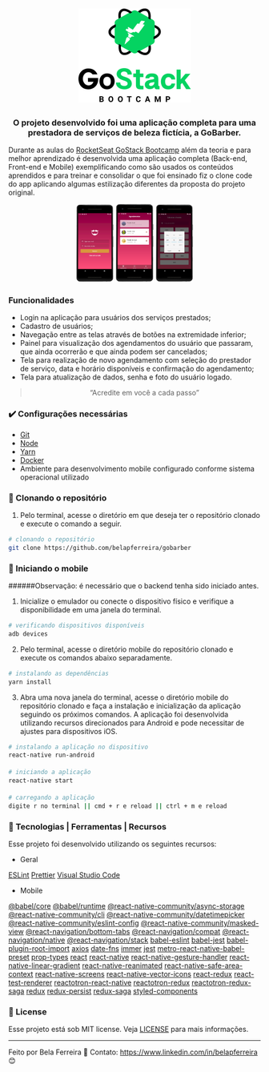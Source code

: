 <h1 align="center">
<img src="../backend/src/assets/bootcamp-header.png">
</h1>

<h3 align="center">
  O projeto desenvolvido foi uma aplicação completa para uma prestadora de serviços de beleza fictícia, a GoBarber.
</h3>

Durante as aulas do [RocketSeat GoStack Bootcamp](https://rocketseat.com.br/bootcamp) além da teoria e para melhor aprendizado é desenvolvida uma aplicação completa (Back-end, Front-end e Mobile) exemplificando como são usados os conteúdos aprendidos e para treinar e consolidar o que foi ensinado fiz o clone code do app aplicando algumas estilização diferentes da proposta do projeto original.

  <p align="center">
    <img src="src/assets/GoBarberSignIn.PNG" width="15%" height="15%" max-width:100% >
    <img src="src/assets/GoBarberAppointments.PNG" width="15%" height="15%" max-width:100% >
    <img src="src/assets/GoBarberSelectDate.PNG" width="15%" height="15%" max-width:100% >
  </p>

  ### Funcionalidades

  - Login na aplicação para usuários dos serviços prestados;
  - Cadastro de usuários;
  - Navegação entre as telas através de botões na extremidade inferior;
  - Painel para visualização dos agendamentos do usuário que passaram, que ainda ocorrerão e que ainda podem ser cancelados;
  - Tela para realização de novo agendamento com seleção do prestador de serviço, data e horário disponíveis e confirmação do agendamento;
  - Tela para atualização de dados, senha e foto do usuário logado.

<blockquote align="center">“Acredite em você a cada passo”</blockquote>

### :heavy_check_mark: Configurações necessárias

-  [Git](https://git-scm.com)
-  [Node](https://nodejs.org/)
-  [Yarn](https://yarnpkg.com/)
-  [Docker](https://www.docker.com/docker-community)
-  Ambiente para desenvolvimento mobile configurado conforme sistema operacional utilizado

### :arrow_down_small: Clonando o repositório
1. Pelo terminal, acesse o diretório em que deseja ter o repositório clonado e execute o comando a seguir.
```bash
# clonando o repositório
git clone https://github.com/belapferreira/gobarber
```
### :iphone: Iniciando o mobile
######Observação: é necessário que o backend tenha sido iniciado antes.
1. Inicialize o emulador ou conecte o dispositivo físico e verifique a disponibilidade em uma janela do terminal.
```bash
# verificando dispositivos disponíveis
adb devices
```
2. Pelo terminal, acesse o diretório mobile do repositório clonado e execute os comandos abaixo separadamente.
```bash
# instalando as dependências
yarn install
```
3. Abra uma nova janela do terminal, acesse o diretório mobile do repositório clonado e faça a instalação e inicialização da aplicação seguindo os próximos comandos. A aplicação foi desenvolvida utilizando recursos direcionados para Android e pode necessitar de ajustes para dispositivos iOS.
```bash
# instalando a aplicação no dispositivo
react-native run-android

# iniciando a aplicação
react-native start

# carregando a aplicação
digite r no terminal || cmd + r e reload || ctrl + m e reload
```
### :wrench: Tecnologias | Ferramentas | Recursos

Esse projeto foi desenvolvido utilizando os seguintes recursos:

- Geral

[ESLint](https://eslint.org/)
[Prettier](https://prettier.io/)
[Visual Studio Code](https://code.visualstudio.com/)

- Mobile

[@babel/core](https://babeljs.io/docs/en/babel-core)
[@babel/runtime](https://babeljs.io/docs/en/babel-runtime)
[@react-native-community/async-storage](https://github.com/react-native-community/async-storage)
[@react-native-community/cli](https://github.com/react-native-community/cli)
[@react-native-community/datetimepicker](https://github.com/react-native-community/datetimepicker)
[@react-native-community/eslint-config](https://github.com/facebook/react-native/tree/master/packages/eslint-config-react-native-community)
[@react-native-community/masked-view](https://github.com/react-native-community/react-native-masked-view)
[@react-navigation/bottom-tabs](https://reactnavigation.org/docs/bottom-tab-navigator/)
[@react-navigation/compat](https://www.npmjs.com/package/@react-navigation/compat)
[@react-navigation/native](https://www.npmjs.com/package/@react-navigation/native)
[@react-navigation/stack](https://www.npmjs.com/package/react-navigation-stack)
[babel-eslint](https://github.com/babel/babel-eslint)
[babel-jest](https://www.npmjs.com/package/babel-jest)
[babel-plugin-root-import](https://www.npmjs.com/package/babel-plugin-root-import)
[axios](https://www.npmjs.com/package/axios)
[date-fns](https://date-fns.org/)
[immer](https://github.com/immerjs/immer)
[jest](https://jestjs.io/)
[metro-react-native-babel-preset](https://www.npmjs.com/package/metro-react-native-babel-preset)
[prop-types](https://www.npmjs.com/package/prop-types)
[react](https://pt-br.reactjs.org/)
[react-native](https://reactnative.dev/)
[react-native-gesture-handler](https://github.com/software-mansion/react-native-gesture-handler)
[react-native-linear-gradient](https://github.com/react-native-community/react-native-linear-gradient)
[react-native-reanimated](https://github.com/software-mansion/react-native-reanimated)
[react-native-safe-area-context](https://github.com/th3rdwave/react-native-safe-area-context)
[react-native-screens](https://github.com/software-mansion/react-native-screens)
[react-native-vector-icons](https://github.com/oblador/react-native-vector-icons)
[react-redux](https://redux.js.org/basics/usage-with-react)
[react-test-renderer](https://www.npmjs.com/package/react-test-renderer)
[reactotron-react-native](https://github.com/infinitered/reactotron/blob/master/docs/quick-start-react-native.md)
[reactotron-redux](https://github.com/infinitered/reactotron/blob/master/docs/plugin-redux.md)
[reactotron-redux-saga](https://github.com/infinitered/reactotron/blob/master/docs/plugin-redux-saga.md)
[redux](https://redux.js.org/)
[redux-persist](https://github.com/rt2zz/redux-persist)
[redux-saga](https://redux-saga.js.org/)
[styled-components](https://styled-components.com/)

### :memo: License
Esse projeto está sob MIT license. Veja [LICENSE](https://github.com/belapferreira/gobarber/blob/master/LICENSE) para mais informações.

---

Feito por Bela Ferreira :blue_heart: Contato: https://www.linkedin.com/in/belapferreira :blush:
